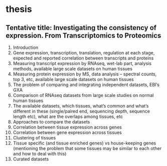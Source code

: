 # thesis
## Tentative title: Investigating the consistency of expression. From Transcriptomics to Proteomics

1. Introduction
  11. Gene expression, transcription, translation, regulation at each stage, expected and reported correlation between transcripts and proteins 
  12. Measuring transcript expression by RNAseq, wet-lab part, analysis methods, available large scale datasets on human tissues
  13. Measuring protein expression by MS, data analysis – spectral counts, top 3, etc, available large scale datasets on human tissues
  14. The problem of comparing and integrating independent datasets, EBI’s GXA
2. Comparison of RNAseq datasets from large scale studies on normal human tissues
  21. The available datasets, which tissues, what’s common and what’s different in these (single/paired end, sequencing depth, sequence length etc), what are the overlaps among tissues, etc
  22. Approaches to compare the datasets
   221. Correlation between tissue expression across genes
   222. Correlation between gene expression across tissues
   223. Clustering of tissues
   224. Tissue specific (and tissue enriched genes) vs house-keeping genes (mentioning the problem that some tissues may be similar to each other and how to deal with this)
   225. Curated datasets
